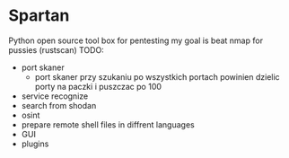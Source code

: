 # Spartan

Python open source tool box for pentesting
my goal is beat nmap for pussies (rustscan)
TODO:
 - port skaner
    -   port skaner przy szukaniu po wszystkich portach powinien dzielic porty na paczki i puszczac po 100
 - service recognize
 - search from shodan
 - osint
 - prepare remote shell files in diffrent languages
 - GUI
 - plugins

